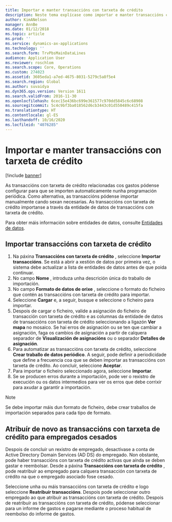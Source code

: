 ```yaml
---
title: Importar e manter transaccións con tarxeta de crédito
description: Neste tema explícase como importar e manter transaccións con tarxeta de crédito relacionadas cos gastos. Estas transaccións pódense configurar para que se importen automaticamente nunha programación recorrente ou se poidan importar manualmente segundo sexan necesarias.
author: KimANelson
manager: AnnBe
ms.date: 01/12/2018
ms.topic: article
ms.prod: ''
ms.service: dynamics-ax-applications
ms.technology: ''
ms.search.form: TrvPbsMainDataLines
audience: Application User
ms.reviewer: roschlom
ms.search.scope: Core, Operations
ms.custom: 274023
ms.assetid: 3605eda1-a7ed-4675-8031-5279c5a8f5e4
ms.search.region: Global
ms.author: suvaidya
ms.dyn365.ops.version: Version 1611
ms.search.validFrom: 2016-11-30
ms.openlocfilehash: 6cec15e436bc699e361577c970dd5845c6c68908
ms.sourcegitcommit: 5c4c9bf3ba018562d6cb3443c01d550489c415fa
ms.translationtype: HT
ms.contentlocale: gl-ES
ms.lasthandoff: 10/16/2020
ms.locfileid: "4076285"
---
```

# <a name="import-and-maintain-credit-card-transactions"></a>Importar e manter transaccións con tarxeta de crédito

[!include [banner](../includes/banner.md)]

As transaccións con tarxeta de crédito relacionadas cos gastos pódense configurar para que se importen automaticamente nunha programación periódica. Como alternativa, as transaccións pódense importar manualmente cando sexan necesarias. As transaccións con tarxeta de crédito importanse a través da entidade de datos de transaccións con tarxeta de crédito.

Para obter máis información sobre entidades de datos, consulte [Entidades de datos](https://docs.microsoft.com/dynamics365/fin-ops-core/dev-itpro/data-entities/data-entities).

## <a name="import-credit-card-transactions"></a>Importar transaccións con tarxeta de crédito

1. Na páxina **Transaccións con tarxeta de crédito** , seleccione **Importar transaccións**. Se está a abrir a xestión de datos por primeira vez, o sistema debe actualizar a lista de entidades de datos antes de que poida continuar.
2. No campo **Nome** , introduza unha descrición única do traballo de importación.
3. No campo **Formato de datos de orixe** , seleccione o formato do ficheiro que contén as transaccións con tarxeta de crédito para importar.
4. Seleccione **Cargar** e, a seguir, busque e seleccione o ficheiro para importar.
5. Despois de cargar o ficheiro, valide a asignación do ficheiro de transacción con tarxeta de crédito e as columnas da entidade de datos de transaccións con tarxeta de crédito seleccionando a ligazón **Ver mapa** no mosaico. Se hai erros de asignación ou se ten que cambiar a asignación, faga os cambios de asignación a partir de calquera separador de **Visualización de asignacións** ou o separador **Detalles de asignación**.
6. Para automatizar as transaccións con tarxeta de crédito, seleccione **Crear traballo de datos periódico**. A seguir, pode definir a periodicidade que define a frecuencia coa que se deben importar as transaccións con tarxeta de crédito. Ao concluír, seleccione **Aceptar**.
7. Para importar o ficheiro seleccionado agora, seleccione **Importar**.
8. Se se producen erros durante a importación, pode ver o rexistro de execución ou os datos intermedios para ver os erros que debe corrixir para axudar a garantir a importación.

> [!NOTE]
> Se debe importar máis dun formato de ficheiro, debe crear traballos de importación separados para cada tipo de formato.

## <a name="reassign-the-credit-card-transactions-for-terminated-employees"></a>Atribuír de novo as transaccións con tarxeta de crédito para empregados cesados

Despois de concluír un rexistro de empregado, desactívase a conta de Active Directory Domain Services (AD DS) do empregado. Non obstante, pode haber transaccións con tarxeta de crédito activas que aínda se deben gastar e reembolsar. Desde a páxina **Transaccións con tarxeta de crédito** , pode reatribuír ao empregado para calquera transacción con tarxeta de crédito na que o empregado asociado fose cesado.

Seleccione unha ou máis transaccións con tarxeta de crédito e logo seleccione **Reatribuír transaccións**. Despois pode seleccionar outro empregado ao que atribuír as transaccións con tarxeta de crédito. Despois de reatribuír as transaccións con tarxeta de crédito, pódense seleccionar para un informe de gastos e pagarse mediante o proceso habitual de reembolso do informe de gastos.
